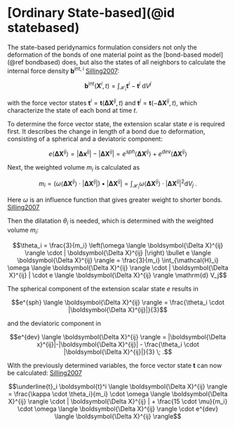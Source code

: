 # [Ordinary State-based](@id statebased)

The state-based peridynamics formulation considers not only the deformation of the bonds of one material point as the [bond-based model](@ref bondbased) does, but also the states of all neighbors to calculate the internal force density $\boldsymbol{b}^{\mathrm{int},i}$ [Silling2007](@cite):

```math
\boldsymbol{b}^{\mathrm{int}} (\boldsymbol{X}^i,t) = \int_{\mathcal{H}_i} \boldsymbol{t}^i - \boldsymbol{t}^j \; \mathrm{d}V^j 
```
with the force vector states $\boldsymbol{t}^i=\boldsymbol{t}(\boldsymbol{\Delta X}^{ij}, t)$ and $\boldsymbol{t}^j=\boldsymbol{t}(-\boldsymbol{\Delta X}^{ij}, t)$, which characterize the state of each bond at time $t$.

To determine the force vector state, the extension scalar state $e$ is required first.
It describes the change in length of a bond due to deformation, consisting of a spherical and a deviatoric component:
```math
e \langle \boldsymbol{\Delta X}^{ij} \rangle = |\boldsymbol{\Delta x}^{ij}|-|\boldsymbol{\Delta X}^{ij}|
= e^{sph} \langle \boldsymbol{\Delta X}^{ij} \rangle + e^{dev} \langle \boldsymbol{\Delta X}^{ij} \rangle
```

Next, the weighted volume $m_i$ is calculated as
```math
m_i = \left(\omega \langle \boldsymbol{\Delta X}^{ij} \rangle \cdot | \boldsymbol{\Delta X}^{ij} |\right) \bullet | \boldsymbol{\Delta X}^{ij} | = \int_{\mathcal{H}_i} \omega \langle \boldsymbol{\Delta X}^{ij} \rangle \cdot | \boldsymbol{\Delta X}^{ij} |^2 \mathrm{d} V_j \; .
```
Here $\omega$ is an influence function that gives greater weight to shorter bonds. [Silling2007](@cite)

Then the dilatation $\theta_i$ is needed, which is determined with the weighted volume $m_i$:
```math
\theta_i = \frac{3}{m_i} \left(\omega \langle \boldsymbol{\Delta X}^{ij} \rangle \cdot | \boldsymbol{\Delta X}^{ij} |\right) \bullet e \langle \boldsymbol{\Delta X}^{ij} \rangle
= \frac{3}{m_i} \int_{\mathcal{H}_i} \omega \langle \boldsymbol{\Delta X}^{ij} \rangle \cdot | \boldsymbol{\Delta X}^{ij} | \cdot e \langle \boldsymbol{\Delta X}^{ij} \rangle \mathrm{d} V_j
```

The spherical component of the extension scalar state $e$ results in 
```math
e^{sph} \langle \boldsymbol{\Delta X}^{ij} \rangle = \frac{\theta_i \cdot |\boldsymbol{\Delta X}^{ij}|}{3}
```
and the deviatoric component in
```math
e^{dev} \langle \boldsymbol{\Delta X}^{ij} \rangle = |\boldsymbol{\Delta x}^{ij}|-|\boldsymbol{\Delta X}^{ij}| - \frac{\theta_i \cdot |\boldsymbol{\Delta X}^{ij}|}{3} \; .
```

With the previously determined variables, the force vector state $\boldsymbol{t}$ can now be calculated: [Silling2007](@cite)
```math
\underline{t}_i \boldsymbol{t}^i \langle \boldsymbol{\Delta X}^{ij} \rangle = \frac{\kappa \cdot \theta_i}{m_i} \cdot \omega \langle \boldsymbol{\Delta X}^{ij} \rangle \cdot | \boldsymbol{\Delta X}^{ij} | + \frac{15 \cdot \mu}{m_i} \cdot \omega \langle \boldsymbol{\Delta X}^{ij} \rangle \cdot e^{dev} \langle \boldsymbol{\Delta X}^{ij} \rangle
```
